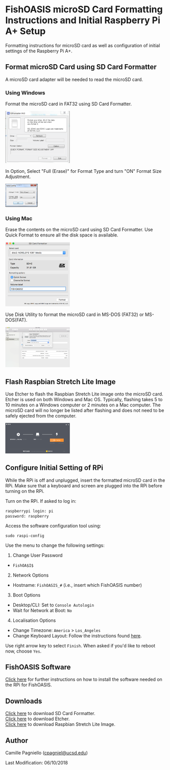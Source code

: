 # FishOASIS microSD Card Formatting Instructions and Initial Raspberry Pi A+ Setup
Formatting instructions for microSD card as well as configuration of initial settings of the Raspberry Pi A+.

## Format microSD Card using SD Card Formatter
A microSD card adapter will be needed to read the microSD card. 

### Using Windows
Format the microSD card in FAT32 using SD Card Formatter.  

<img src="/software/images/SD_Card_Formatter_Windows1.png" width="40%"> 

In Option, Select "Full (Erase)" for Format Type and turn "ON" Format Size Adjustment.  

<img src="/software/images/SD_Card_Formatter_Windows2.png" width="20%">

### Using Mac
Erase the contents on the microSD card using SD Card Formatter. Use Quick Format to ensure all the disk space is available.  

<img src="/software/images/SD_Card_Formatter_Mac.png" width="40%">

Use Disk Utility to format the microSD card in MS-DOS (FAT32) or MS-DOS(FAT).  

<img src="/software/images/Disk_Utility_Mac.png" width="40%">

## Flash Raspbian Stretch Lite Image

Use Etcher to flash the Raspbian Stretch Lite image onto the microSD card. Etcher is used on both Windows and Mac OS. Typically, flashing takes 5 to 10 minutes on a Windows computer or 2 minutes on a Mac computer. The microSD card will no longer be listed after flashing and does not need to be safely ejected from the computer.

<img src="/software/images/Etcher.png" width="40%">

## Configure Initial Setting of RPi

While the RPi is off and unplugged, insert the formatted microSD card in the RPi. Make sure that a keyboard and screen are plugged into the RPi before turning on the RPi.

Turn on the RPi. If asked to log in:
```
raspberrypi login: pi
password: raspberry
```

Access the software configuration tool using:
```
sudo raspi-config
```

Use the menu to change the following settings:
1. Change User Password 
  * `FishOA$I$`
2. Network Options
  * Hostname: `FishOASIS_#` (i.e., insert which FishOASIS number)
3. Boot Options
  * Desktop/CLI: Set to `Console Autologin`
  * Wait for Network at Boot: `No`
4. Localisation Options
  * Change Timezone: `America` > `Los_Angeles`
  * Change Keyboard Layout: Follow the instructions found [here](https://thepihut.com/blogs/raspberry-pi-tutorials/25556740-changing-the-raspberry-pi-keyboard-layout).

Use right arrow key to select `Finish`. When asked if you'd like to reboot now, choose `Yes`.

## FishOASIS Software 

[Click here](software/FishOASIS_software.md) for further instructions on how to install the software needed on the RPi for FishOASIS.

## Downloads

[Click here](https://www.sdcard.org/downloads/formatter_4/) to download SD Card Formatter.  
[Click here](https://etcher.io/) to download Etcher.  
[Click here](https://www.raspberrypi.org/downloads/raspbian/) to download Raspbian Stretch Lite Image.

## Author
Camille Pagniello (cpagniel@ucsd.edu)

Last Modification: 06/10/2018
